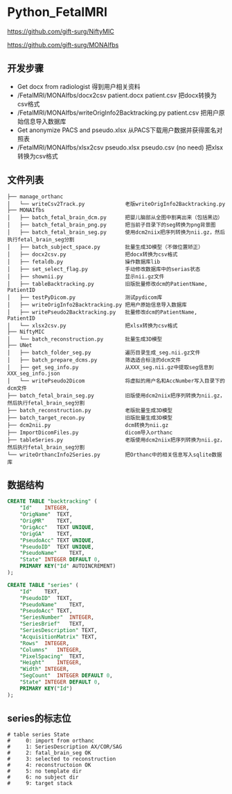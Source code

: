 # Python_FetalMRI

https://github.com/gift-surg/NiftyMIC

https://github.com/gift-surg/MONAIfbs

## 开发步骤
  - Get docx from radiologist 得到用户相关资料
  - /FetalMRI/MONAIfbs/docx2csv patient.docx patient.csv 把docx转换为csv格式
  - /FetalMRI/MONAIfbs/writeOrigInfo2Backtracking.py patient.csv 把用户原始信息导入数据库
  - Get anonymize PACS and pseudo.xlsx 从PACS下载用户数据并获得匿名对照表
  - /FetalMRI/MONAIfbs/xlsx2csv pseudo.xlsx pseudo.csv (no need) 把xlsx转换为csv格式

## 文件列表
```
├── manage_orthanc
│   └── writeCsv2Track.py             老版writeOrigInfo2Backtracking.py
├── MONAIfbs
│   ├── batch_fetal_brain_dcm.py      把婴儿脑部从全图中割离出来（包括黑边）
│   ├── batch_fetal_brain_png.py      把当前子目录下的seg转换为png背景图
│   ├── batch_fetal_brain_seg.py      使用dcm2niix把序列转换为nii.gz，然后执行fetal_brain_seg分割
│   ├── batch_subject_space.py        批量生成3D模型（不做位置矫正）
│   ├── docx2csv.py                   把docx转换为csv格式
│   ├── fetaldb.py                    操作数据库lib
│   ├── set_select_flag.py            手动修改数据库中的serias状态
│   ├── shownii.py                    显示nii.gz文件
│   ├── tableBacktracking.py          旧版批量修改dcm的PatientName, PatientID
│   ├── testPyDicom.py                测试pydicom库
│   ├── writeOrigInfo2Backtracking.py 把用户原始信息导入数据库
│   ├── writePseudo2Backtracking.py   批量修改dcm的PatientName, PatientID
│   └── xlsx2csv.py                   把xlsx转换为csv格式
├── NiftyMIC
│   └── batch_reconstruction.py       批量生成3D模型
├── UNet
│   ├── batch_folder_seg.py           遍历目录生成_seg.nii.gz文件
│   ├── batch_prepare_dcms.py         筛选适合标注的dcm文件
│   ├── get_seg_info.py               从XXX_seg.nii.gz中提取seg信息到XXX_seg_info.json
│   └── writePseudo2Dicom             将虚拟的用户名和AccNumber写入目录下的dcm文件
├── batch_fetal_brain_seg.py          旧版使用dcm2niix把序列转换为nii.gz，然后执行fetal_brain_seg分割
├── batch_reconstruction.py           老版批量生成3D模型
├── batch_target_recon.py             旧版批量生成3D模型
├── dcm2nii.py                        dcm转换为nii.gz
├── ImportDicomFiles.py               dicom导入orthanc
├── tableSeries.py                    老版使用dcm2niix把序列转换为nii.gz，然后执行fetal_brain_seg分割
└── writeOrthancInfo2Series.py        把Orthanc中的相关信息写入sqlite数据库
```

## 数据结构
```sql
CREATE TABLE "backtracking" (
	"Id"	INTEGER,
	"OrigName"	TEXT,
	"OrigMR"	TEXT,
	"OrigAcc"	TEXT UNIQUE,
	"OrigGA"	TEXT,
	"PseudoAcc"	TEXT UNIQUE,
	"PseudoID"	TEXT UNIQUE,
	"PseudoName"	TEXT,
	"State"	INTEGER DEFAULT 0,
	PRIMARY KEY("Id" AUTOINCREMENT)
);

CREATE TABLE "series" (
	"Id"	TEXT,
	"PseudoID"	TEXT,
	"PseudoName"	TEXT,
	"PseudoAcc"	TEXT,
	"SeriesNumber"	INTEGER,
	"SeriesBrief"	TEXT,
	"SeriesDescription"	TEXT,
	"AcquisitionMatrix"	TEXT,
	"Rows"	INTEGER,
	"Columns"	INTEGER,
	"PixelSpacing"	TEXT,
	"Height"	INTEGER,
	"Width"	INTEGER,
	"SegCount"	INTEGER DEFAULT 0,
	"State"	INTEGER DEFAULT 0,
	PRIMARY KEY("Id")
);
```
## series的标志位
```
# table series State
#     0: import from orthanc
#     1: SeriesDescription AX/COR/SAG
#     2: fatal_brain_seg OK
#     3: selected to reconstruction
#     4: reconstructoion OK
#     5: no template dir
#     6: no subject dir
#     9: target stack
```
